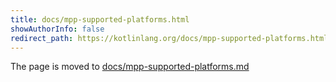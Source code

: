 ```yaml
---
title: docs/mpp-supported-platforms.html
showAuthorInfo: false
redirect_path: https://kotlinlang.org/docs/mpp-supported-platforms.html
---
```


The page is moved to [docs/mpp-supported-platforms.md](docs/mpp-supported-platforms.md)
